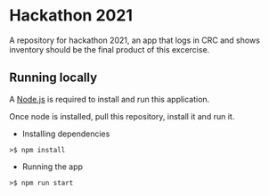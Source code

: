 # Hackathon 2021

A repository for hackathon 2021, an app that logs in CRC and shows inventory should be the final product of this excercise.

## Running locally

A [Node.js](https://nodejs.org/en/) is required to install and run this application.

Once node is installed, pull this repository, install it and run it.

* Installing dependencies
```shell
>$ npm install
```

* Running the app
```shell
>$ npm run start
```
